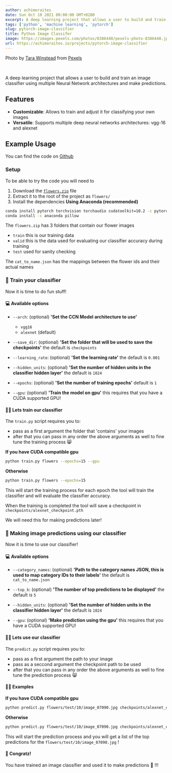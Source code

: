 ```yaml
---
author: achimoraites
date: Sun Oct 10 2021 00:00:00 GMT+0200 
excerpt: A deep learning project that allows a user to build and train an image classifier using multiple Neural Network architectures and make predictions on their own images.
tags: ['python', 'machine learning', 'pytorch']
slug: pytorch-image-classifier
title: Python Image Classifer
image: https://images.pexels.com/photos/8386440/pexels-photo-8386440.jpeg?auto=compress&cs=tinysrgb&w=640&h=427&dpr=1
url: https://achimoraites.io/projects/pytorch-image-classifier
---
```

 Photo by [Tara Winstead](https://www.pexels.com/@tara-winstead?utm_content=attributionCopyText&utm_medium=referral&utm_source=pexels) from [Pexels](https://www.pexels.com/photo/robot-pointing-on-a-wall-8386440/?utm_content=attributionCopyText&utm_medium=referral&utm_source=pexels)

<br />

A deep learning project that allows a user to build and train an image classifier using multiple Neural Network architectures and make predictions.

## Features
- **Customizable**: Allows to train and adjust it for classifying your own images
- **Versatile**: Supports multiple deep neural networks architectures: vgg-16 and alexnet



## Example Usage
You can find the code on [Github](https://github.com/achimoraites/pytorch-image-classifier)
### Setup

To be able to try the code you will need to

1. Download the [`flowers.zip`](https://www.mediafire.com/file/87yctfoff1sqi8n/flowers.zip/file) file
2. Extract it to the root of the project as `flowers/`
3. Install the dependencies
**Using Anaconda (recommended)**
```bash
conda install pytorch torchvision torchaudio cudatoolkit=10.2 -c pytorch
conda install -c anaconda pillow 
```

The `flowers.zip` has 3 folders that contain our flower images
- `train` this is our training data
- `valid` this is the data used for evaluating our classifier accuracy during training
- `test`  used for sanity checking 

The `cat_to_name.json` has the mappings between the flower ids and their actual names

### 📖 Train your classifier
Now it is time to do fun stuff!

#### 💻 Available options

- `--arch`: (optional) **'Set the CCN Model architecture to use'**
    - `vgg16` 
    - `alexnet` (default)

- `--save_dir`: (optional) **'Set the folder that will be used to save the checkpoints'** the default is `checkpoints`
                       
- `--learning_rate`: (optional) **'Set the learning rate'**  the default is `0.001`

- `--hidden_units`: (optional) **'Set the number of hidden units in the classifier hidden layer'** the default is `1024`

- `--epochs`: (optional) **'Set the number of training epochs'** default is `1`

- `--gpu`: (optional) **'Train the model on gpu'** this requires that you have a CUDA supported GPU!

#### 👨‍🏫 Lets train our classifier

The `train.py` script requires you to:
- pass as a first argument the folder that 'contains' your images
- after that you can pass in any order the above arguments as well to fine tune the training process 😸


**If you have CUDA compatible gpu**
```bash
python train.py flowers --epochs=15 --gpu
```

**Otherwise**
```bash
python train.py flowers --epochs=15
```

This will start the training process for each epoch the tool will train the classifier and will evaluate the classifier accuracy.

When the training is completed the tool will save a checkpoint in `checkpoints/alexnet_checkpoint.pth`

We will need this for making predictions later!

### 🔮 Making image predictions using our classifier
Now it is time to use our classifier!

#### 💻 Available options

- `--category_names`: (optional) **'Path to the category names JSON, this is used to map category IDs to their labels'** the default is `cat_to_name.json`
                       
- `--top_k`: (optional) **'The number of top predictions to be displayed'**  the default is `5`

- `--hidden_units`: (optional) **'Set the number of hidden units in the classifier hidden layer'** the default is `1024`

- `--gpu`: (optional) **'Make prediction using the gpu'** this requires that you have a CUDA supported GPU!

#### 👨‍🏫 Lets use our classifier

The `predict.py` script requires you to:
- pass as a first argument the path to your image
- pass as a seccond argument the checkpoint path to be used
- after that you can pass in any order the above arguments as well to fine tune the prediction process 😸


#### 🧑‍💻 Examples

**If you have CUDA compatible gpu**
```bash
python predict.py flowers/test/10/image_07090.jpg checkpoints/alexnet_checkpoint.pth --gpu
```

**Otherwise**
```bash
python predict.py flowers/test/10/image_07090.jpg checkpoints/alexnet_checkpoint.pth
```

This will start the prediction process and you will get a list of the top predictions for the `flowers/test/10/image_07090.jpg` !

#### 🎉 Congratz!

You have trained an image classifier and used it to make predictions 👏 !!!
